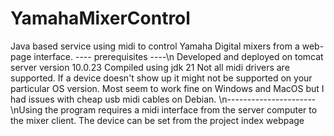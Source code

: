 # YamahaMixerControl
Java based service using midi to control Yamaha Digital mixers from a web-page interface.
---- prerequisites ----\n
Developed and deployed on tomcat server version 10.0.23
Compiled using jdk 21
Not all midi drivers are supported. If a device doesn't show up it might not be supported on your particular OS version. Most seem to work fine on Windows and MacOS but I had issues with cheap usb midi cables on Debian.
\n----------------------
\nUsing the program requires a midi interface from the server computer to the mixer client. The device can be set from the project index webpage
